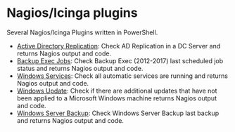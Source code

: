 # Nagios/Icinga plugins

Several Nagios/Icinga Plugins written in PowerShell.

* [Active Directory Replication](https://github.com/juangranados/nagios-plugins/blob/master/check_adreplication.ps1): Check AD Replication in a DC Server and returns Nagios output and code.
* [Backup Exec Jobs](https://github.com/juangranados/nagios-plugins/blob/master/check_bejobs.ps1): Check Backup Exec (2012-2017) last scheduled job status and returns Nagios output and code.
* [Windows Services](https://github.com/juangranados/nagios-plugins/blob/master/check_services.ps1): Check all automatic services are running and returns Nagios output and code.
* [Windows Update](https://github.com/juangranados/nagios-plugins/blob/master/check_updates.ps1): Check if there are additional updates that have not been applied to a Microsoft Windows machine returns Nagios output and code.
* [Windows Server Backup](https://github.com/juangranados/nagios-plugins/blob/master/check_wsb.ps1): Check Windows Server Backup last backup and returns Nagios output and code.
